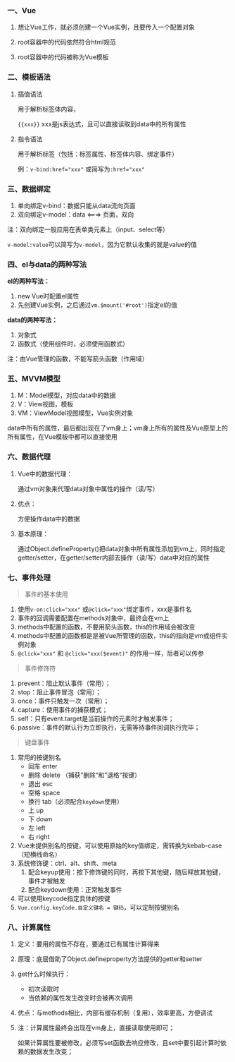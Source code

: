 ### 一、Vue

1. 想让Vue工作，就必须创建一个Vue实例，且要传入一个配置对象

2. root容器中的代码依然符合html规范

3. root容器中的代码被称为Vue模板



### 二、模板语法

1. 插值语法

   用于解析标签体内容，

   `{{xxx}}`  xxx是js表达式，且可以直接读取到data中的所有属性

2. 指令语法

   用于解析标签（包括：标签属性、标签体内容、绑定事件）

   例：`v-bind:href="xxx"` 或简写为`:href="xxx"`



### 三、数据绑定

1. 单向绑定v-bind：数据只能从data流向页面
2. 双向绑定v-model：data <===> 页面，双向

注：双向绑定一般应用在表单类元素上（input、select等）

​		`v-model:value`可以简写为`v-model`，因为它默认收集的就是value的值



### 四、el与data的两种写法

**el的两种写法：**

1. new Vue时配置el属性
2. 先创建Vue实例，之后通过`vm.$mount('#root')`指定el的值

**data的两种写法：**

1. 对象式
2. 函数式（使用组件时，必须使用函数式）

注：由Vue管理的函数，不能写箭头函数（作用域）



### 五、MVVM模型

1. M：Model模型，对应data中的数据
2. V：View视图，模板
3. VM：ViewModel视图模型，Vue实例对象

data中所有的属性，最后都出现在了vm身上；vm身上所有的属性及Vue原型上的所有属性，在Vue模板中都可以直接使用



### 六、数据代理

1. Vue中的数据代理：

   通过vm对象来代理data对象中属性的操作（读/写）

2. 优点：

   方便操作data中的数据

3. 基本原理：

   通过Object.defineProperty()把data对象中所有属性添加到vm上，同时指定getter/setter，在getter/setter内部去操作（读/写）data中对应的属性



### 七、事件处理

> 事件的基本使用

1. 使用`v-on:click="xxx"` 或`@click="xxx"`绑定事件，xxx是事件名
2. 事件的回调需要配置在methods对象中，最终会在vm上
3. methods中配置的函数，不要用箭头函数，this的作用域会被改变
4. methods中配置的函数都是是被Vue所管理的函数，this的指向是vm或组件实例对象
5. `@click="xxx"` 和 `@click="xxx($event)"` 的作用一样，后者可以传参



> 事件修饰符

1. prevent：阻止默认事件（常用）；
2. stop：阻止事件冒泡（常用）；
3. once：事件只触发一次（常用）；
4. capture：使用事件的捕获模式；
5. self：只有event.target是当前操作的元素时才触发事件；
6. passive：事件的默认行为立即执行，无需等待事件回调执行完毕；



> 键盘事件

1. 常用的按键别名
   + 回车 enter
   + 删除 delete （捕获”删除“和”退格“按键）
   + 退出 esc
   + 空格 space
   + 换行 tab（必须配合`keydown`使用）
   + 上 up
   + 下 down
   + 左 left
   + 右 right
2. Vue未提供别名的按键，可以使用原始的key值绑定，需转换为kebab-case（短横线命名）
3. 系统修饰键：ctrl、alt、shift、meta
   1. 配合keyup使用：按下修饰键的同时，再按下其他键，随后释放其他键，事件才被触发
   2. 配合keydown使用：正常触发事件
4. 可以使用keycode指定具体的按键
5. `Vue.config.keyCode.自定义键名 = 键码`，可以定制按键别名



### 八、计算属性

1. 定义：要用的属性不存在，要通过已有属性计算得来

2. 原理：底层借助了Object.defineproperty方法提供的getter和setter

3. get什么时候执行：

   + 初次读取时
   + 当依赖的属性发生改变时会被再次调用

4. 优点：与methods相比，内部有缓存机制（复用），效率更高，方便调试

5. 注：计算属性最终会出现在vm身上，直接读取使用即可；

   ​		如果计算属性要被修改，必须写set函数去响应修改，且set中要引起计算时依赖的数据发生改变；